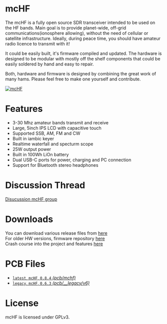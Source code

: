 # mcHF

The mcHF is a fully open source SDR transceiver intended to be used on the HF bands. 
Main goal is to provide planet-wide, off-grid communications(ionosphere allowing),
without the need of cellular or satellite infrastructure.
Ideally, during peace time, you should have amateur radio licence to transmit with it!

It could be easily built, it's firmware compiled and updated.
The hardware is designed to be modular with mostly off the shelf components that could be easily soldered by hand and easy to repair.

Both, hardware and firmware is designed by combining the great work of many hams. Please feel free to make one yourself and contribute.

[![mcHF](https://img.youtube.com/vi/kt2p1det-wE/0.jpg)](https://www.youtube.com/watch?v=kt2p1det-wE)

# Features

<ul>
  <li>3-30 Mhz amateur bands transmit and receive</li>
  <li>Large, 5inch IPS LCD with capacitive touch</li>
  <li>Supported SSB, AM, FM and CW</li>
  <li>Built in iambic keyer</li>
  <li>Realtime waterfall and specturm scope</li>
  <li>25W output power</li>
  <li>Built in 100Wh LiOn battery</li>
  <li>Dual USB-C ports for power, charging and PC connection</li>
  <li>Support for Bluetooth stereo headphones</li>
</ul>

# Discussion Thread

[Disucussion mcHF group](https://groups.io/g/mcHF/)

# Downloads

You can download various release files from [here](http://www.m0nka.co.uk) \
For older HW versions, firmware repository  [here](https://github.com/df8oe/UHSDR) \
Crash course into the project and features  [here](https://github.com/df8oe/UHSDR/wiki)
# PCB Files

 * [`latest`, `mcHF`, `0.8.4` *(pcb/mchf)*](./pcb/mchf)
 * [`legacy`, `mcHF`, `0.6.3` *(pcb/__legacy/v6)*](./pcb/__legacy/v6)

# License

mcHF is licensed under GPLv3.
